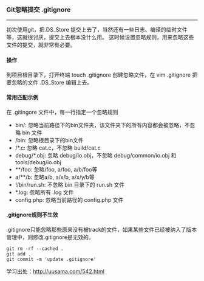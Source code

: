 
###  Git忽略提交  .gitignore
---

初次使用git，把.DS_Store 提交上去了，当然还有一些日志、编译的临时文件等，这就很讨厌，提交上去根本没什么用。
这时候设置忽略规则，用来忽略这些文件的提交，就非常有必要。

#### 操作
到项目根目录下，打开终端 touch .gitignore 创建忽略文件，在 vim .gitignore 把要忽略的文件 .DS_Store 编辑上去。

#### 常用匹配示例

在 .gitingore 文件中，每一行指定一个忽略规则   

- bin/: 忽略当前路径下的bin文件夹，该文件夹下的所有内容都会被忽略，不忽略 bin 文件
- /bin: 忽略根目录下的bin文件
- /*.c: 忽略 cat.c，不忽略 build/cat.c
- debug/*.obj: 忽略 debug/io.obj，不忽略 debug/common/io.obj 和 tools/debug/io.obj
- **/foo: 忽略/foo, a/foo, a/b/foo等
- a/**/b: 忽略a/b, a/x/b, a/x/y/b等
- !/bin/run.sh: 不忽略 bin 目录下的 run.sh 文件
- *.log: 忽略所有 .log 文件
- config.php: 忽略当前路径的 config.php 文件

####  .gitignore规则不生效

.gitignore只能忽略那些原来没有被track的文件，如果某些文件已经被纳入了版本管理中，则修改.gitignore是无效的。
        
    git rm -rf --cached .
    git add .
    git commit -m 'update .gitignore'
    
    
学习出处：http://uusama.com/542.html